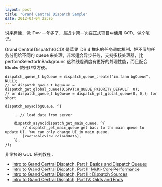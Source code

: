 ```yaml
---
layout: post
title: "Grand Central Dispatch Sample"
date: 2012-03-04 22:26
---
```


说来惭愧，做 iDev 一年多了，最近才第一次在正式项目中使用 GCD。做个笔记。

Grand Central Dispatch(GCD) 是苹果 iOS 4 推出的任务调度机制，把不同的任务分配给不同的 queue 来处理，非常适合异步任务，支持多核处理器，比 performSelectorInBackground 这种线程调度有更好的处理性能，而且配合 Blocks 使用非常方便。

```objc
dispatch_queue_t bgQueue = dispatch_queue_create("im.fann.bgQueue", NULL);
// or dispatch_queue_t bgQueue = dispatch_get_global_queue(DISPATCH_QUEUE_PRIORITY_DEFAULT, 0);
// or dispatch_queue_t bgQueue = dispatch_get_global_queue(0, 0,); for short

dispatch_async(bgQueue, ^{

    ...// load data from server

    dispatch_async(dispatch_get_main_queue, ^{
        // dispatch_get_main_queue get back to the main queue to update UI. You can only change UI in main queue.
        [rootTableView reloadData];
    });
});
```

非常棒的 GCD 系列教程：

- [Intro to Grand Central Dispatch, Part I: Basics and Dispatch Queues][1]
- [Intro to Grand Central Dispatch, Part II: Multi-Core Performance][2]
- [Intro to Grand Central Dispatch, Part III: Dispatch Sources][3]
- [Intro to Grand Central Dispatch, Part IV: Odds and Ends][4]

[1]:http://www.mikeash.com/pyblog/friday-qa-2009-08-28-intro-to-grand-central-dispatch-part-i-basics-and-dispatch-queues.html
[2]:http://www.mikeash.com/pyblog/friday-qa-2009-09-04-intro-to-grand-central-dispatch-part-ii-multi-core-performance.html
[3]:http://www.mikeash.com/pyblog/friday-qa-2009-09-11-intro-to-grand-central-dispatch-part-iii-dispatch-sources.html
[4]:http://www.mikeash.com/pyblog/friday-qa-2009-09-18-intro-to-grand-central-dispatch-part-iv-odds-and-ends.html

